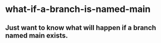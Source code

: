 # what-if-a-branch-is-named-main
## Just want to know what will happen if a branch named main exists.
